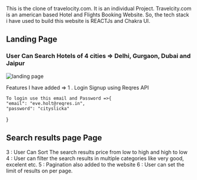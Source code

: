 This is the clone of travelocity.com.
It is an individual Project.
Travelcity.com is an american based Hotel and Flights Booking Website.
So, the tech stack i have used to build this website is REACTJs and Chakra UI.

<h2>Landing Page</h2>
<h3>User Can Search Hotels of 4 cities => Delhi, Gurgaon, Dubai and Jaipur</h3>
<img src="https://drive.google.com/uc?export=view&id=1q180PKNykuZ44HTR2D9o9G7h_Rye40HT" alt="landing page"/>

Features I have added => 
1 . Login Signup using Reqres API
    
    To login use this email and Password =>{
    "email": "eve.holt@reqres.in",
    "password": "cityslicka"
}
<h2>Search results page Page</h2>

3 : User Can Sort The search results price from low to high and high to low
4 : User can filter the search results in multiple categories like very good, excelent etc.
5 : Pagination also added to the website
6 : User can set the limit of results on per page.

